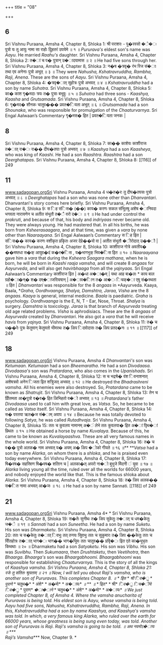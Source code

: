 +++
title = "08"

+++


## 6
Sri Vishnu Puraana, Amsha 4, Chapter 8, Shloka 1: श्री पराशरः - पु�रवसो �े�ः पुत्रो यः तु आयुः नामा सा राहोः दुिहतरं उपयेमे ॥ १ ॥ *Pururava's* eldest son's name was *Aayu*. He married *Raahu's* daughter. Sri Vishnu Puraana, Amsha 4, Chapter 8, Shloka 2: त�ां च प� पुत्रान् उ�ादयामास ॥ २ ॥ He had five sons through her. Sri Vishnu Puraana, Amsha 4, Chapter 8, Shloka 3: न�ष �त्रवृ� रंभ रिज सं�ाः तथा एव अनेनाः पुत्रो अभूत् ॥ ३ ॥ They were *Nahusha, Kshatravruddha, Rambha, Raji, Anena*. These are the sons of *Aayu*. Sri Vishnu Puraana, Amsha 4, Chapter 8, Shloka 4: �त्रवृ�ात् सुहोत्रः पुत्रो अभवत् ॥ ४ ॥ *Kshatravruddha* had a son by name *Suhotra*. Sri Vishnu Puraana, Amsha 4, Chapter 8, Shloka 5: का� काश गृ�मदाः त्रयः त� पुत्राः बभूवुः ॥ ५ ॥ *Suhotra* had three sons - *Kaashya, Kaasha* and *Grutsamada*. Sri Vishnu Puraana, Amsha 4, Chapter 8, Shloka 6:  गृ�मद� शौनकः चातुव��� प्रवत�ियता अभूत् ॥ ६ ॥ *Grutsamada* had a son *Shounaka*, who was responsible for promulgation of the *Chaaturvarnya*. Sri Engal Aalwaan’s Commentary गृ�मस� इित | प्रवत�ियता जनकः | 





## 8
Sri Vishnu Puraana, Amsha 4, Chapter 8, Shloka 7: का�� काशेयः काशीराजः त�ात् रा�ः रा�� दीघ�तपाः पुत्रो अभवत् ॥ ७ ॥ *Kaashya* had a son *Kaasheya*, who was king of *Kaashi*. He had a son *Raashtra. Raashtra* had a son *Deerghatapas*. Sri Vishnu Puraana, Amsha 4, Chapter 8, Shloka 8:   [[116]] of 249 





## 11
www.sadagopan.orgSri Vishnu Puraana, Amsha 4 ध�त�रः तु दीघ�तपसः पुत्रो अभवत् ॥ ८ ॥ *Deerghatapas* had a son who was none other than *Dhanvantari*. Dhanvantari's story comes here briefly. Sri Vishnu Puraana, Amsha 4, Chapter 8, Shloka 9: स िह संिस� \(��\) काय� करणः सकल संभूितषु अशेष �ानिवदा भगवता नारायणेन च अतीत संभूतौ त�ै वरो द�ः ॥ ९ ॥ He had under control the *prakruti*, and because of that, his body and *indriyaas* never became old. They were always young. He had mastered that. In all his births, he was born from *Ksheerasaagara*, and at that time, was given a *vara* by none other than *Naaraayana*. Sri Engal Aalwaan’s Commentary स िह इित | संिस�� काय� करणः वशीकृत प्रकृितः अजर देहे��यो वा | अतीत संभूतौ �ीरोदात् उ��ौ | Sri Vishnu Puraana, Amsha 4, Chapter 8, Shloka 10: काशीराज गोत्रे अवतीय� ��मष्तधा स�क् आयुव�दं क�र�िस , य�भागभुक् भिव�िस इित ॥ १० ॥ *Naaraayana* gave him a *vara* that during the *Ksheera Saagara mathana*, when he is born, he will be born in *Kaashi raaja vamsha*, and will create 8 *angaas* for *Aayurveda*, and will also get *havirbhaaga* from all the *yajnyaas*. Sri Engal Aalwaan’s Commentary काशीराज इित | अ�धा अ�ा�म् | यथा आह बा�लः \* काय बाल ग्रहो�ा�न्� श� दम्�ाजरािवषान् | अ�ाव�ािन त� आ�ः िचक्�ा एषु सं�स्थता ॥ इित | *Dhanvantari* was responsible for the 8 *angaas* in *Aayurveda. Kaaya, Baala, **Graha, Oordhvaanga, Shalya, Damshtra, Jaraa, Visha* are the 8 *angaas*. *Kaaya* is general, internal medicine. *Baala* is paediatric. *Graha* is psychology. *Oordhvaanga* is the E, N, T - Ear, Nose, Throat. *Shalya* is surgery. *Damshtra* is toxicology. *Jaraa* is that branch of *Aayurveda* treating old age related problems. *Visha* is aphrodisiacs. These are the 8 *angaas* of *Aayurveda* created by *Dhanvantari*. He also got a *vara* that he will receive *havis* from *yajnya*. Sri Vishnu Puraana, Amsha 4, Chapter 8, Shloka 11:  त� च ध��रेः पुत्रः केतुमान् केतुमतो भीमरथः त� अिप िदवोदासः त� अिप प्रतद�नः ॥ ११ ॥  [[117]] of 249 





## 18
www.sadagopan.orgSri Vishnu Puraana, Amsha 4 *Dhanvantari's* son was *Ketumaan. Ketumaan* had a son *Bheemaratha*. He had a son *Divodaasa. Divodaasa's* son was *Pratardana*, who also comes in the *Upanishads*. Sri Vishnu Puraana, Amsha 4, Chapter 8, Shloka 12: स च भद्रश्रे� वंश िवनाशनात् अशेषत्रवो अनेन िजता इित शत्रुिजत् अभवत् ॥ १२ ॥ He destroyed the *Bhadrashreni vamsha*. All his enemies were also destroyed. So, *Pratardana* came to be known as *Shatrujit*. Sri Vishnu Puraana, Amsha 4, Chapter 8, Shloka 13: तेन च प्रीितमता आ�पुत्रो व�व� इित अिभिहतो व�ो अभवत् ॥ १३ ॥ *Pratardana's* father *Divodaasa* used to call him with great love, as *Vatsa*. So, he became to be called as *Vatsa* itself. Sri Vishnu Puraana, Amsha 4, Chapter 8, Shloka 14: स� परतया ऋत�ज सं�ाम् अवाप ॥ १४ ॥ Because he was totally devoted to following *Satya*, he was called *Rutadhvaja*. Sri Vishnu Puraana, Amsha 4, Chapter 8, Shloka 15: ततः च कुवलय नामानम् अ�ं लेभे ततः कुवलया� इित अ�ां पृिथ�ां प्रिथतः ॥ १५ ॥ He obtained a horse by name *Kuvalaya*. Because of this, he came to be known as *Kuvalayaashva*. These are all very famous names in the whole world. Sri Vishnu Puraana, Amsha 4, Chapter 8, Shloka 16: त� च व�� पुत्रो अलक� नाम अभवत् य� अयम् अ� अिप �ोको गीयते ॥ १६ ॥** ***Vatsa* had a son by name *Alarka*, on whom there is a *shloka*, and he is praised even today everywhere. Sri Vishnu Puraana, Amsha 4, Chapter 8, Shloka 17: षि�वष� सहस्रािण षि�वष� शतािन च | अलका�त् अपरो ना�ो बुभुजे मेिदनी ं युवा ॥ १७ ॥ *Alarka* living young all the time, ruled over all the worlds for 66000 years, and nobody enjoyed the world like that. This is the famous shloka about *Alarka*. Sri Vishnu Puraana, Amsha 4, Chapter 8, Shloka 18:  त� अिप अलक�� स�ित नामा अभवत् आ�जः ॥ १८ ॥ He had a son by name Sannati.  [[118]] of 249 





## 21
www.sadagopan.orgSri Vishnu Puraana, Amsha 4* * Sri Vishnu Puraana, Amsha 4, Chapter 8, Shloka 19: स�तेः सुनीथः त� अिप सुकेतुः त�ात् च धम�केतुः ज�े ॥ १९ ॥ *Sannati* had a son *Suneetha*. He had a son by name *Suketu*. His son was *Dharmaketu*. Sri Vishnu Puraana, Amsha 4, Chapter 8, Shloka 20: ततः च स�केतुः त�ात् िवभुः तत् तनयः सुिवभुः ततः च सुकुमारः त� अिप ��केतुः ततः च वीितहोत्रः त�ात् भाग�ः भाग�� भाग�भूिमः ततः चातुव�� प्रवृि�ः इित एते का�भूभृतः किथथाः ॥ २० ॥ Dharmaketu had a son *Satyaketu*. His son was *Vibhu*. His son was *Suvibhu*. Then *Sukumaara*, then *Drushtaketu*, then *Veetihotra*, then *Bhaarga*. *Bhaarga's* son was *Bhaargabhoomi. Bhaargabhoomi* was responsible for establishing *Chaaturvarnya*. This is the story of all the kings of *Kaashya **vamsha. *Sri Vishnu Puraana, Amsha 4, Chapter 8, Shloka 21:  रजेः तु संतितः श्रूयताम् ॥ २१ ॥ Now, I will tell you about *Raji's vamsha*, who is another son of *Pururavas*. This completes Chapter 8. ॥* * इित* * श्री* *िव�ु* * पुराणे* * चतुथ�* * अंशे* * अ�मो* * अ�ायः* *॥* ** *॥* * इित* * श्री* *िव�ु* *िच�ीये* *िव�ु* * पुराण* *�ा�ाने* * चतुथ�* * अंशे* * अ�मो* * अ�ायः* *॥* *We just completed Chapter 8, of *Amsha* 4. Where the *vamsha* *anucharita* of *Pururavas* is being told. His eldest son is *Aayu*, whose *vamsha* is being told. *Aayu* had five sons, *Nahusha*, *Kshatravruddha*, *Rambha*, *Raji*, *Anena*. In this, *Kshatravruddha* had a son by name *Kaashya*, and *Kaashya's* *vamsha* was told. In which, a very famous king *Alarka*, who ruled over the earth for 66000 years, whose greatness is being sung even today, was told. Another son of *Pururavas* is *Raji*. *Raji's* *vamsha* is going to be told.* *॥ अथ नवमोऽ�ायः ॥ ***   
Raji’s Vamsha**** Now, Chapter 9. *
